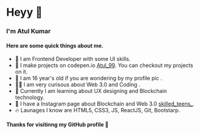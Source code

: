  <h1>Heyy &#128075;</h1>
      <h3>I'm Atul Kumar</h3>
    </div>
    <div class="content">
       <h4>Here are some quick things about me.</h4>
       <ul>
           <li> &#127754; I am Frontend Developer with some UI skills.</li>
           <li> 🔭 I make projects on codepen.io <a href="https://codepen.io/Atul__99">Atul_99</a>. You can checkout my projects on it.</li>
           <li>  🧸  I am 16 year's old if you are wondering by my profile pic .</li>
           <li>  🕵️‍♀️  I am very curisous about Web 3.0 and Coding .</li>
           <li>  📖  Currently I am learning about UX designing and Blockchain technology.</li>
           <li>  🌱  I have a Instagram page about Blockchain and Web 3.0 <a href="https://www.instagram.com/skilled_teens_/">skilled_teens_</a>.</li>
         <li>🔥 Launages I know are HTML5, CSS3, JS, ReactJS, Git, Bootstarp.</li>
       </ul>
      <h4> Thanks for visitinng my GitHub profile 🐧</h4>
    </div
</body>

</html>
